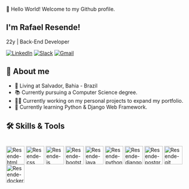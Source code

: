 
👋 Hello World! Welcome to my Github profile.
## I'm Rafael Resende!
22y | Back-End Developer 
<div align="start">
    
[![LinkedIn](https://custom-icon-badges.demolab.com/badge/LinkedIn-0A66C2?logo=linkedin-white&logoColor=fff)](https://www.linkedin.com/in/rafael-resende-b5090320b/)
[![Slack](https://img.shields.io/badge/Slack-4A154B?logo=slack&logoColor=fff)](https://resendesworkspace.slack.com/team/U070CLVMFU4)
[![Gmail](https://img.shields.io/badge/Gmail-D14836?logo=gmail&logoColor=white)](mailto:ressendev@gmail.com)

## 🤔 About me
- 📍 Living at Salvador, Bahia - Brazil
- 📚 Currently pursuing a Computer Science degree.
- 👩‍💻 Currently working on my personal projects to expand my portfolio.
- 🌱 Currently learning Python & Django Web Framework.  

## 🛠️ Skills & Tools
<div style="display: inline_block"><br>
    <img align="center"alt="Resende-html" height="50" width="50" src="https://cdn.jsdelivr.net/gh/devicons/devicon/icons/html5/html5-original.svg" />   
    <img align="center" alt="Resende-css" height="50" width="50" src="https://cdn.jsdelivr.net/gh/devicons/devicon/icons/css3/css3-original.svg" />   
    <img  align="center" alt="Resende-js" height="50" width="50" src="https://cdn.jsdelivr.net/gh/devicons/devicon/icons/javascript/javascript-plain.svg" /> 
    <img align="center" alt="Resende-bootstrap" height="50" width="50"src="https://cdn.jsdelivr.net/gh/devicons/devicon@latest/icons/bootstrap/bootstrap-original.svg" />
    <img align="center" alt="Resende-java" height="50" width="50" src="https://cdn.jsdelivr.net/gh/devicons/devicon@latest/icons/java/java-original.svg"/> 
    <img align="center" alt="Resende-python" height="50" width="50" src="https://cdn.jsdelivr.net/gh/devicons/devicon@latest/icons/python/python-original.svg"/>    
    <img align="center" alt="Resende-django" height="50" width="50" src="https://cdn.jsdelivr.net/gh/devicons/devicon@latest/icons/django/django-plain.svg"/>    
    <img align="center" alt="Resende-postgresql" height="50" width="50" src="https://cdn.jsdelivr.net/gh/devicons/devicon@latest/icons/postgresql/postgresql-original.svg" />  
    <img align="center" alt="Resende-git" height="50" width="50"src="https://cdn.jsdelivr.net/gh/devicons/devicon@latest/icons/git/git-original.svg" />
    <img align="center" alt="Resende-docker" height="50" width="50"src="https://cdn.jsdelivr.net/gh/devicons/devicon@latest/icons/docker/docker-original.svg"/>

          
</div><br>
 
     


